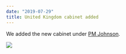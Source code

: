 ```yaml
---
date: "2019-07-29"
title: United Kingdom cabinet added
---
```


We added the new cabinet under [PM Johnson](http://www.parlgov.org/explore/gbr/cabinet/2019-07-24/).

![](/images/parliament-germany.jpg)
